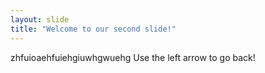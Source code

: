 ```yaml
---
layout: slide
title: "Welcome to our second slide!"
---
```

zhfuioaehfuiehgiuwhgwuehg
Use the left arrow to go back!
